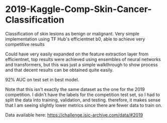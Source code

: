 # 2019-Kaggle-Comp-Skin-Cancer-Classification
Classification of skin lesions as benign or malignant. Very simple implementation using TF Hub's efficientnet b0, able to achieve very competitive results

Could have very easily expanded on the feature extraction layer from efficientnet, top results were achieved using ensembles of neural networks and transformers, but this was just a simple walkthrough to show process and that decent results can be obtained quite easily.

92% AUC on test set in best model.

Note that this isn't exactly the same dataset as the one for the 2019 competition. I didn't have the labels for the competition test set, so I had to split the data into training, validation, and testing. therefore, it makes sense that I am seeing slightly lower metrics since there are fewer data to train on.


Data available here: https://challenge.isic-archive.com/data/#2019
